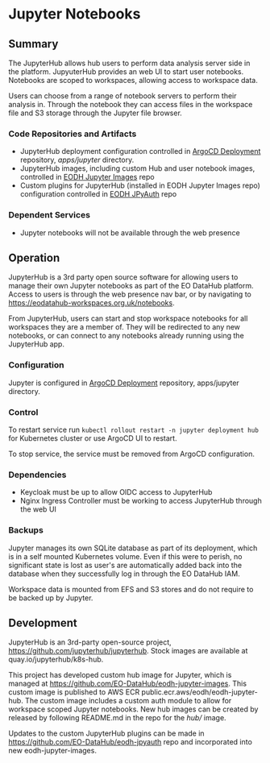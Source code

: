 # Jupyter Notebooks

## Summary

The JupyterHub allows hub users to perform data analysis server side in the platform. JupyuterHub provides an web UI to start user notebooks. Notebooks are scoped to workspaces, allowing access to workspace data.

Users can choose from a range of notebook servers to perform their analysis in. Through the notebook they can access files in the workspace file and S3 storage through the Jupyter file browser.

### Code Repositories and Artifacts

- JupyterHub deployment configuration controlled in [ArgoCD Deployment](https://github.com/EO-DataHub/eodhp-argocd-deployment) repository, _apps/jupyter_ directory.
- JupyterHub images, including custom Hub and user notebook images, controlled in [EODH Jupyter Images](https://github.com/EO-DataHub/eodh-jupyter-images) repo
- Custom plugins for JupyterHub (installed in EODH Jupyter Images repo) configuration controlled in [EODH JPyAuth](https://github.com/EO-DataHub/eodh-jpyauth) repo

### Dependent Services

- Jupyter notebooks will not be available through the web presence

## Operation

JupyterHub is a 3rd party open source software for allowing users to manage their own Jupyter notebooks as part of the EO DataHub platform. Access to users is through the web presence nav bar, or by navigating to https://eodatahub-workspaces.org.uk/notebooks.

From JupyterHub, users can start and stop workspace notebooks for all workspaces they are a member of. They will be redirected to any new notebooks, or can connect to any notebooks already running using the JupyterHub app.

### Configuration

Jupyter is configured in [ArgoCD Deployment](https://github.com/EO-DataHub/eodhp-argocd-deployment) repository, apps/jupyter directory.

### Control

To restart service run `kubectl rollout restart -n jupyter deployment hub` for Kubernetes cluster or use ArgoCD UI to restart.

To stop service, the service must be removed from ArgoCD configuration.

### Dependencies

- Keycloak must be up to allow OIDC access to JupyterHub
- Nginx Ingress Controller must be working to access JupyterHub through the web UI

### Backups

Jupyter manages its own SQLite database as part of its deployment, which is in a self mounted Kubernetes volume. Even if this were to perish, no significant state is lost as user's are automatically added back into the database when they successfully log in through the EO DataHub IAM.

Workspace data is mounted from EFS and S3 stores and do not require to be backed up by Jupyter.

## Development

JupyterHub is an 3rd-party open-source project, https://github.com/jupyterhub/jupyterhub. Stock images are available at quay.io/jupyterhub/k8s-hub.

This project has developed custom hub image for Jupyter, which is managed at https://github.com/EO-DataHub/eodh-jupyter-images. This custom image is published to AWS ECR public.ecr.aws/eodh/eodh-jupyter-hub. The custom image includes a custom auth module to allow for workspace scoped Jupyter notebooks. New hub images can be created by released by following README.md in the repo for the _hub/_ image.

Updates to the custom JupyterHub plugins can be made in https://github.com/EO-DataHub/eodh-jpyauth repo and incorporated into new eodh-jupyter-images.
